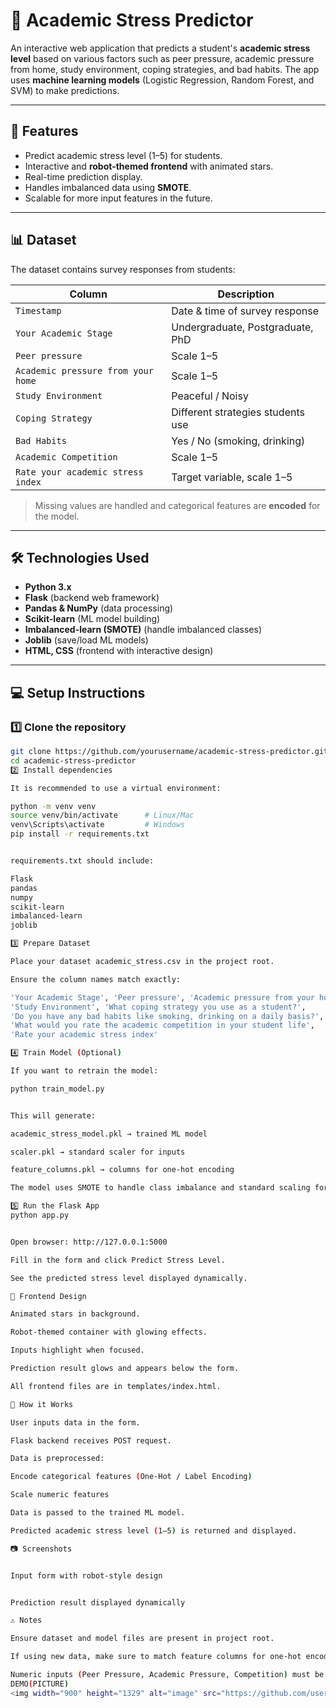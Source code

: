 # 📘 Academic Stress Predictor

An interactive web application that predicts a student's **academic stress level** based on various factors such as peer pressure, academic pressure from home, study environment, coping strategies, and bad habits. The app uses **machine learning models** (Logistic Regression, Random Forest, and SVM) to make predictions.

---

## 🚀 Features

- Predict academic stress level (1–5) for students.
- Interactive and **robot-themed frontend** with animated stars.
- Real-time prediction display.
- Handles imbalanced data using **SMOTE**.
- Scalable for more input features in the future.

---

## 📊 Dataset

The dataset contains survey responses from students:

| Column | Description |
|--------|-------------|
| `Timestamp` | Date & time of survey response |
| `Your Academic Stage` | Undergraduate, Postgraduate, PhD |
| `Peer pressure` | Scale 1–5 |
| `Academic pressure from your home` | Scale 1–5 |
| `Study Environment` | Peaceful / Noisy |
| `Coping Strategy` | Different strategies students use |
| `Bad Habits` | Yes / No (smoking, drinking) |
| `Academic Competition` | Scale 1–5 |
| `Rate your academic stress index` | Target variable, scale 1–5 |

> Missing values are handled and categorical features are **encoded** for the model.

---

## 🛠️ Technologies Used

- **Python 3.x**
- **Flask** (backend web framework)
- **Pandas & NumPy** (data processing)
- **Scikit-learn** (ML model building)
- **Imbalanced-learn (SMOTE)** (handle imbalanced classes)
- **Joblib** (save/load ML models)
- **HTML, CSS** (frontend with interactive design)

---

## 💻 Setup Instructions

### 1️⃣ Clone the repository

```bash
git clone https://github.com/yourusername/academic-stress-predictor.git
cd academic-stress-predictor
2️⃣ Install dependencies

It is recommended to use a virtual environment:

python -m venv venv
source venv/bin/activate      # Linux/Mac
venv\Scripts\activate         # Windows
pip install -r requirements.txt


requirements.txt should include:

Flask
pandas
numpy
scikit-learn
imbalanced-learn
joblib

3️⃣ Prepare Dataset

Place your dataset academic_stress.csv in the project root.

Ensure the column names match exactly:

'Your Academic Stage', 'Peer pressure', 'Academic pressure from your home',
'Study Environment', 'What coping strategy you use as a student?',
'Do you have any bad habits like smoking, drinking on a daily basis?',
'What would you rate the academic competition in your student life',
'Rate your academic stress index'

4️⃣ Train Model (Optional)

If you want to retrain the model:

python train_model.py


This will generate:

academic_stress_model.pkl → trained ML model

scaler.pkl → standard scaler for inputs

feature_columns.pkl → columns for one-hot encoding

The model uses SMOTE to handle class imbalance and standard scaling for numeric features.

5️⃣ Run the Flask App
python app.py


Open browser: http://127.0.0.1:5000

Fill in the form and click Predict Stress Level.

See the predicted stress level displayed dynamically.

🎨 Frontend Design

Animated stars in background.

Robot-themed container with glowing effects.

Inputs highlight when focused.

Prediction result glows and appears below the form.

All frontend files are in templates/index.html.

🧠 How it Works

User inputs data in the form.

Flask backend receives POST request.

Data is preprocessed:

Encode categorical features (One-Hot / Label Encoding)

Scale numeric features

Data is passed to the trained ML model.

Predicted academic stress level (1–5) is returned and displayed.

📷 Screenshots


Input form with robot-style design


Prediction result displayed dynamically

⚠️ Notes

Ensure dataset and model files are present in project root.

If using new data, make sure to match feature columns for one-hot encoding.

Numeric inputs (Peer Pressure, Academic Pressure, Competition) must be between 1–5.
DEMO(PICTURE)
<img width="900" height="1329" alt="image" src="https://github.com/user-attachments/assets/f6c958a3-9632-4cbb-aea6-cc2bb40ca7cc" />

